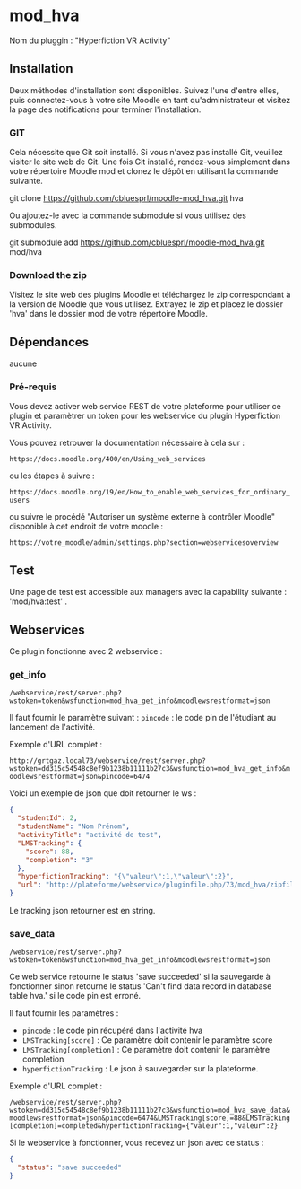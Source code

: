 # mod_hva

Nom du pluggin : "Hyperfiction VR Activity"

## Installation

Deux méthodes d'installation sont disponibles.
Suivez l'une d'entre elles, puis connectez-vous à votre site Moodle en tant qu'administrateur et visitez la page des notifications pour terminer l'installation.

### GIT

Cela nécessite que Git soit installé. Si vous n'avez pas installé Git, veuillez visiter le site web de Git.
Une fois Git installé, rendez-vous simplement dans votre répertoire Moodle mod et clonez le dépôt en utilisant la commande suivante.

git clone https://github.com/cbluesprl/moodle-mod_hva.git hva

Ou ajoutez-le avec la commande submodule si vous utilisez des submodules.

git submodule add https://github.com/cbluesprl/moodle-mod_hva.git mod/hva

### Download the zip

Visitez le site web des plugins Moodle et téléchargez le zip correspondant à la version de Moodle que vous utilisez. Extrayez le zip et placez le dossier 'hva' dans le dossier mod de votre répertoire Moodle.


## Dépendances

aucune

### Pré-requis

Vous devez activer web service REST de votre plateforme pour utiliser ce plugin et paramètrer un token pour  les webservice du plugin Hyperfiction VR Activity.

Vous pouvez retrouver la documentation nécessaire à cela sur :

`https://docs.moodle.org/400/en/Using_web_services`

ou les étapes à suivre : 

`https://docs.moodle.org/19/en/How_to_enable_web_services_for_ordinary_users`

ou suivre le procédé "Autoriser un système externe à contrôler Moodle" disponible à cet endroit de votre moodle : 

`https://votre_moodle/admin/settings.php?section=webservicesoverview`

## Test

Une page de test est accessible aux managers avec la capability suivante : 'mod/hva:test' .

## Webservices

Ce plugin fonctionne avec 2 webservice :  

### get_info 

`/webservice/rest/server.php?wstoken=token&wsfunction=mod_hva_get_info&moodlewsrestformat=json`

Il faut fournir le paramètre suivant :
`pincode` : le code pin de l'étudiant au lancement de l'activité.

Exemple d'URL complet :

`http://grtgaz.local73/webservice/rest/server.php?wstoken=dd315c54548c8ef9b1238b11111b27c3&wsfunction=mod_hva_get_info&moodlewsrestformat=json&pincode=6474`

Voici un exemple de json que doit retourner le ws :
```json
{
  "studentId": 2,
  "studentName": "Nom Prénom",
  "activityTitle": "activité de test",
  "LMSTracking": {
    "score": 88,
    "completion": "3"
  },
  "hyperfictionTracking": "{\"valeur\":1,\"valeur\":2}",
  "url": "http://plateforme/webservice/pluginfile.php/73/mod_hva/zipfile/1/nom_du_fichier.zip?token=dd315c54548c8ef9b1238b11111b27c3"
}
```

Le tracking json retourner est en string.

### save_data

`/webservice/rest/server.php?wstoken=token&wsfunction=mod_hva_get_info&moodlewsrestformat=json`

Ce web service retourne le status 'save succeeded' si la sauvegarde à fonctionner sinon retourne le status  'Can't find data record in database table hva.' si le code pin est erroné.

Il faut fournir les paramètres :

* `pincode` : le code pin récupéré dans l'activité hva
* `LMSTracking[score]` : Ce paramètre doit contenir le paramètre score 
* `LMSTracking[completion]` : Ce paramètre doit contenir le paramètre completion
* `hyperfictionTracking` : Le json à sauvegarder sur la plateforme.

Exemple d'URL complet :

`/webservice/rest/server.php?wstoken=dd315c54548c8ef9b1238b11111b27c3&wsfunction=mod_hva_save_data&moodlewsrestformat=json&pincode=6474&LMSTracking[score]=88&LMSTracking[completion]=completed&hyperfictionTracking={"valeur":1,"valeur":2}`

Si le webservice à fonctionner, vous recevez un json avec ce status :

```json
{
  "status": "save succeeded"
}
```


